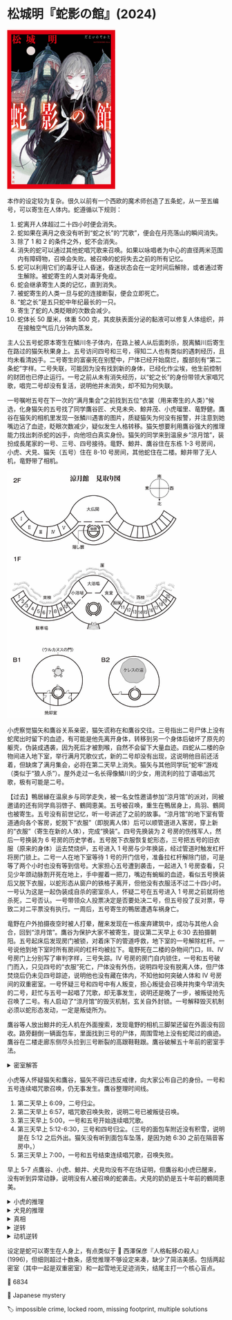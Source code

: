 # 松城明『蛇影の館』(2024)

<img src=images/2024_cover.jpg width=250/>

本作的设定较为复杂。很久以前有一个西欧的魔术师创造了五条蛇，从一至五编号，可以寄生在人体内。蛇遵循以下规则：
1. 蛇离开人体超过二十四小时便会消失。
2. 蛇如果在满月之夜没有听到“蛇之长”的“咒歌”，便会在月亮落山的瞬间消失。
3. 除了 1 和 2 的条件之外，蛇不会消失。
4. 消失的蛇可以通过其他蛇唱咒歌来召唤。如果以咏唱者为中心的直径两米范围内有障碍物，召唤会失败。被召唤的蛇将失去之前的所有记忆。
5. 蛇可以利用它们的毒牙让人昏迷，昏迷状态会在一定时间后解除，或者通过寄生解除。被蛇寄生的人类对毒牙免疫。
6. 蛇会继承寄生人类的记忆，直到消失。
7. 被蛇寄生的人类一旦与蛇的连接断裂，便会立即死亡。
8. “蛇之长”是五只蛇中年纪最长的一只。
9. 寄生了蛇的人类眨眼的次数会减少。
10. 蛇体长 50 厘米，体重 500 克，其皮肤表面分泌的黏液可以修复人体组织，并在接触空气后几分钟内蒸发。

主人公五号蛇原本寄生在鱗川冬子体内，在路上被人从后面刺杀，脱离鱗川后寄生在路过的猫矢秋果身上。五号访问四号和三号，得知二人也有类似的遇刺经历，且均未看清凶手。二号寄生的富豪死在别墅中，尸体已经开始腐烂，腹部刻有“第二条蛇”字样。二号失联，可能因为没有找到新的身体，已经化作尘埃，他生前控制的财团也已停止运行。一号之前从未有消失经历，以“蛇之长”的身份带领大家唱咒歌，唱完二号却没有复活，说明他并未消失，却不知为何失联。

一号嘱咐五号在下一次的“满月集会”之前找到五位“衣裳（用来寄生的人类）”候选，化身猫矢的五号找了同学鷹谷匠、犬見未央、鯨井茂、小虎瑠里、竜野健。鷹谷在猫矢的相机里发现一张鱗川遇害的图片，质疑猫矢为何没有报警，并注意到她嘴边沾了血迹，眨眼次数减少，疑似发生人格转移。猫矢想要利用鷹谷强大的推理能力找出刺杀蛇的凶手，向他坦白真实身份。猫矢的同学来到温泉乡“涼月馆”，装扮成長尾家的一号、三号、四号接待。竜野、鯨井、鷹谷住在东栋 1-3 号房间，小虎、犬見、猫矢（五号）住在 8-10 号房间，其他蛇住在二楼。鯨井带了无人机，竜野带了相机。

<img src=images/2024_floor_plan.jpg width=400/>

小虎察觉猫矢和鷹谷关系亲密，猫矢谎称在和鷹谷交往。三号指出二号尸体上没有蛇爬出时留下的血迹，有可能是他先离开身体，转移到另一个身体后破坏了原先的躯壳，伪装成遇袭，因为死后才被割喉，自然不会留下大量血迹。四蛇从二楼的杂物间进入地下室，举行满月咒歌仪式，新的二号却没有出现，这说明他目前还活着，但缺席了满月集会，必将在第二天早上消失。猫矢与其他同学玩“蛇牢”游戏（类似于“狼人杀”）。屋外走过一名长得像鱗川的少女，用流利的拉丁语唱出咒歌，极有可能是二号。

【过去】鴨居縁在温泉乡与同学走失，被一名女性邀请参加“涼月馆”的派对，同被邀请的还有同学鳥羽啓子、鶴岡恵美。五号被召唤，重生在鴨居身上，鳥羽、鶴岡也被寄生。五号没有前世记忆，听一号讲述了之前的故事。“涼月馆”的地下室有管道通向各个客房，蛇脱下“衣服”（即脱离人体）后可以顺管道进入客房，穿上新的“衣服”（寄生在新的人体），完成“换装”。四号先换装为 2 号房的伤残军人，然后一号换装为 6 号房的历史学者。五号脱下衣服恢复蛇形态，三号把五号的旧衣服（原来的身体）运去焚烧炉，五号进入 1 号房与少年换装，经过管道时触发杠杆将房门锁上。二号一人在地下室等待 1 号的开门信号，准备拉杠杆解除门锁，可是等了两个小时也没有等到信号。大家担心五号遭到袭击，一起进入 1 号房查看，只见少年颈动脉割开死在地上，手中握着一把刀，嘴边有蜿蜒的血迹，看似五号换装后又脱下衣服，以蛇形态从窗户的铁格子离开，但他没有衣服活不过二十四小时。一号认为这是一起伪装成自杀的密室杀人，怀疑二号在五号进入 1 号房之前就将他杀死，二号否认。一号带领众人投票决定是否要处决二号，但五号投了反对票，导致二对二平票没有执行。一周后，五号寄生的鴨居遭遇车祸身亡。

竜野在户外拍摄夜空时被人打晕，醒来发现在一栋废弃建筑中，成功与其他人会合，回到“涼月馆”。鷹谷为保护大家不被寄生，提议第二天早上 6:30 去拍摄朝阳。五号起床后发现房门被锁，对着床下的管道呼救，地下室的一号解除杠杆。一号说他到地下室时所有房间的杠杆均被拉下。竜野死在二楼的杂物间门口，III、IV 号房门上分别写了审判字样，三号失踪。IV 号房的房门自内锁住，一号和五号破门而入，只见四号的“衣服”死亡，尸体没有外伤，说明四号没有脱离人体，但尸体焚烧后仍未见四号踪迹，说明他也没有藏在体内，不知他如何突破人体和 IV 号房间的双重密室。一号怀疑三号和四号中有人叛变，担心叛徒会召唤并拘束今早消失的二号，赶忙与五号一起唱了咒歌，却无事发生，说明还是晚了一步，被叛徒抢先召唤了二号。有人启动了“涼月馆”的毁灭机制，玄关自外封锁。一号解释毁灭机制必须以蛇形态发动，一定是叛徒所为。

鷹谷等人放出鯨井的无人机在外面搜索，发现竜野的相机三脚架还留在外面没有回收。路旁翻倒一辆面包车，里面找到三号的尸体，周围雪地上没有蛇爬过的痕迹。鷹谷在二楼走廊东侧尽头捡到三号断裂的高跟鞋鞋跟。鷹谷破解五十年前的密室手法。

<details><summary>密室解答</summary>
四号的“衣服”是一名哑巴，无法喊出开门信号，所以手腕上绑了一个铃铛。五条蛇有各自的穿衣喜好，一号喜欢学者，二号喜欢富豪，三号喜欢美人，四号喜欢伤者和病人，五号喜欢小孩。四号找借口让伤残军人离开 2 号房，让少年从 1 号房移到 2 号房，然后自己进入 2 号房完成换装，摇铃示意地下室的蛇打开房门。地下室的蛇以为四号换装为伤残军人，但其实他换装为少年。四号用绳子连接 1 号房和 2 号房窗户的铁格子，然后把少年的行李搬入 1 号房，等五号以蛇形态进屋后将其抓住，装在袋子里扔出窗户，绑在窗外的绳子上。四号割开自己喉咙，离开少年身体，通过绳子进入隔壁的 2 号房，等伤残军人回归后穿上新的“衣服”，回收绳子和袋子，将五号藏匿，完成密室。
</details>

小虎等人怀疑猫矢和鷹谷，猫矢不得已违反戒律，向大家公布自己的身份。一号和五号连续唱咒歌召唤，仍无事发生。鷹谷整理时间线。

1. 第二天早上 6:09，二号归尘。
2. 第二天早上 6:57，唱咒歌召唤失败，说明二号已被叛徒召唤。
3. 第三天早上 5:00，一号和五号开始连续唱咒歌。
4. 第三天早上 5:12-6:30，三号和四号归尘。（三号的面包车附近没有积雪，说明是在 5:12 之后外出。猫矢没有听到面包车坠落，是因为她 6:30 之前在隔音客房中。）
5. 第三天早上 7:00，一号和五号结束连续唱咒歌，召唤失败。

早上 5-7 点鷹谷、小虎、鯨井、犬見均没有不在场证明，但鷹谷和小虎已醒来，没有听到异常动静，说明没有人被召唤的蛇袭击。犬見的奶奶是五十年前的鶴岡恵美。

<details><summary>小虎的推理</summary>
三号脱离人体后以蛇形态操纵智能手机，坐无人机离开事故现场，所以面包车周围没有蛇爬过的痕迹。三号回到馆内，启动毁灭机制，通过管道进入竜野房间换装，在 IV 号房杀死四号，把蛇从身体里拉出，然后通过某条秘道离开，在杂物间门口脱离竜野身体，通过管道再次寄生到另外一人身上。三号控制了二号，选择二号的“衣服”鷹谷最为安全，所以鷹谷现在是三号。

这个推理不对，因为鯨井一直保管着无人机挂锁的钥匙。
</details>

<details><summary>犬見的推理</summary>
三号和四号其实是一号命令人类假扮。三号的车被动了手脚，引发车祸。四号死于门缝里放进来的毒气。一号在第一天晚上偷偷见了二号、三号、四号，唱了咒歌延寿。因为根本没有蛇死去，所以之后不管再唱多少次咒歌也无法重新召唤。一号制造种种惊吓，是为了给五号庆祝五十岁的“成年礼”。
</details>

<details><summary>真相</summary>
第一天晚上出现在馆外的少女是真正的一号，只有五号听到她唱的咒歌，三号和四号在地下室没有听到。后来带领三号、四号、五号唱咒歌的老人只是受一号指使的普通人（伏线：一号没有去泡温泉，因为他耳朵里戴了接受指令所需的助听器），所以 <b>他唱的咒歌无效</b>（盲点！）。三号和四号因为没有在满月期间听到咒歌，在人体内化为尘埃，这也是为什么三号发生车祸，四号在睡梦中死亡，二人尸体上都没有伤口。一号打昏在馆外拍摄星空的竜野，换装后回到馆内，没有回收相机和三脚架。三号醒来后看到门上的审判字样，意识到自己即将消亡，跑到 I 号房质问一号，用高跟鞋踢门时将鞋跟踢断（伏线：鞋跟掉在东侧尽头）。三号意识到少女才是真正的一号，开车出去找人，结果在途中消失，发生车祸。三号、四号死后，一号脱下竜野的“衣服”，启动毁灭机制，然号换装为假一号（伏线：老人自第二天起不时摘下助听器）。第三天早上一号和五号连续唱咒歌，却仍没能召唤成功，是因为一号提前召唤了二号、三号、四号，将他们藏在犬見、鯨井，小虎体内，<b>三人都是没有前世记忆的蛇</b>。一号冒险以少女身份唱咒歌，是为了保全五号，他真正想杀的只有三号和四号，因为他们想要联手篡位。
</details>

<details><summary>逆转</summary>
小虎在第三天早早苏醒，如果被蛇寄生，应该有看到蛇的记忆，可是她却没有提到，说明她没有被寄生。鷹谷在来到“涼月馆”之前就已被二号寄生（伏线：鷹谷和猫矢都能在隔音客房中感受到外面汽车的震动，是因为蛇对震动敏感）。一号为了夺取财团的管理权限，杀死了前任二号，并计划继续杀死三号、四号。四号变装成病人是为了拯救受痛苦折磨的人，他在五十年前试图向公众传播“蛇”的存在，但革命失败。一号化为尘土，五号作为最年长的蛇，继承了“蛇之长”。
</details>

<details><summary>动机逆转</summary>
一号很久以前非常尊敬五号，为了让五号能再次当上“蛇之长”，所以杀死了其他的蛇。西欧历法中的新年从三月开始，“涼月（七月）”正是第五个月。
</details>

设定是蛇可以寄生在人身上，有点类似于 📖 西澤保彦『人格転移の殺人』(1996)，但细则超过十数条，感觉推理不够设定来凑，缺少了简洁美感。包括两起密室（其中一起是双重密室）和一起雪地无足迹消失，结尾主打一个核心盲点。

:link: 6834

:file_folder: Japanese mystery

:label: impossible crime, locked room, missing footprint, multiple solutions
